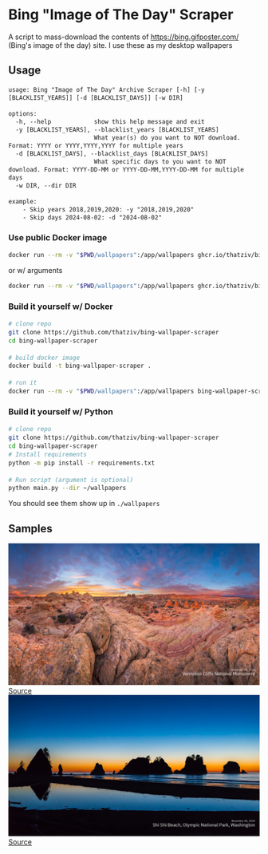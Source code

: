 # Bing "Image of The Day" Scraper

A script to mass-download the contents of https://bing.gifposter.com/ (Bing's image of the day) site. I use these as my desktop wallpapers

## Usage

```
usage: Bing "Image of The Day" Archive Scraper [-h] [-y [BLACKLIST_YEARS]] [-d [BLACKLIST_DAYS]] [-w DIR]

options:
  -h, --help            show this help message and exit
  -y [BLACKLIST_YEARS], --blacklist_years [BLACKLIST_YEARS]
                        What year(s) do you want to NOT download. Format: YYYY or YYYY,YYYY,YYYY for multiple years
  -d [BLACKLIST_DAYS], --blacklist_days [BLACKLIST_DAYS]
                        What specific days to you want to NOT download. Format: YYYY-DD-MM or YYYY-DD-MM,YYYY-DD-MM for multiple days
  -w DIR, --dir DIR

example:
    - Skip years 2018,2019,2020: -y "2018,2019,2020"
    - Skip days 2024-08-02: -d "2024-08-02"
```

### Use public Docker image

```sh
docker run --rm -v "$PWD/wallpapers":/app/wallpapers ghcr.io/thatziv/bing-wallpaper-scraper:latest
```

or w/ arguments

```sh
docker run --rm -v "$PWD/wallpapers":/app/wallpapers ghcr.io/thatziv/bing-wallpaper-scraper:latest --blacklist_years "2018,2019,2020,2021,2022"
```

### Build it yourself w/ Docker

```sh
# clone repo
git clone https://github.com/thatziv/bing-wallpaper-scraper
cd bing-wallpaper-scraper

# build docker image
docker build -t bing-wallpaper-scraper .

# run it
docker run --rm -v "$PWD/wallpapers":/app/wallpapers bing-wallpaper-scraper
```

### Build it yourself w/ Python

```sh
# clone repo
git clone https://github.com/thatziv/bing-wallpaper-scraper
cd bing-wallpaper-scraper
# Install requirements
python -m pip install -r requirements.txt

# Run script (argument is optional)
python main.py --dir ~/wallpapers
```

You should see them show up in `./wallpapers`

## Samples

![img1](wallpapers/2023-12-03.png)
[Source](https://bing.gifposter.com/wallpaper-2724-vermilioncliffs.html)
![img2](wallpapers/2024-11-06.png)
[Source](https://bing.gifposter.com/uk/column-915-shi-shi-beach-olympic-national-park-washington-united-states.html)
